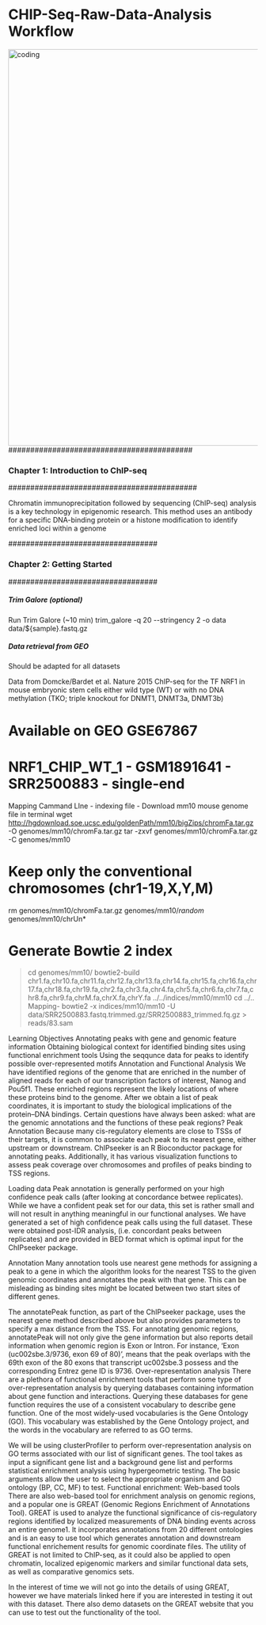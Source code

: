 # CHIP-Seq-Raw-Data-Analysis Workflow 
<img align="right" alt="coding" width ="800" src= "https://crc-pages.pitt.edu/user-manual/_assets/img/advanced-genomics-support/chipseq_02.png">
















##########################################
### Chapter 1: Introduction to ChIP-seq ###
###########################################

Chromatin immunoprecipitation followed by sequencing (ChIP-seq) analysis is a key technology in epigenomic research. This method uses an antibody for a specific DNA-binding protein or a histone modification to identify enriched loci within a genome


##################################
### Chapter 2: Getting Started ###
##################################
##### Trim Galore (optional)

 Run Trim Galore (~10 min)
trim_galore -q 20 --stringency 2 -o data data/${sample}.fastq.gz


##### Data retrieval from GEO
 Should be adapted for all datasets

Data from Domcke/Bardet et al. Nature 2015
ChIP-seq for the TF NRF1 in mouse embryonic stem cells either wild type (WT) or with no DNA methylation (TKO; triple knockout for DNMT1, DNMT3a, DNMT3b)
# Available on GEO GSE67867

# NRF1_CHIP_WT_1 - GSM1891641 - SRR2500883 - single-end
Mapping Cammand LIne -
indexing file -
Download mm10 mouse genome file in terminal 
wget http://hgdownload.soe.ucsc.edu/goldenPath/mm10/bigZips/chromFa.tar.gz -O genomes/mm10/chromFa.tar.gz
tar -zxvf genomes/mm10/chromFa.tar.gz -C genomes/mm10
# Keep only the conventional chromosomes (chr1-19,X,Y,M)
rm genomes/mm10/chromFa.tar.gz genomes/mm10/*random* genomes/mm10/chrUn*
 
# Generate Bowtie 2 index
> cd genomes/mm10/
 > bowtie2-build chr1.fa,chr10.fa,chr11.fa,chr12.fa,chr13.fa,chr14.fa,chr15.fa,chr16.fa,chr17.fa,chr18.fa,chr19.fa,chr2.fa,chr3.fa,chr4.fa,chr5.fa,chr6.fa,chr7.fa,chr8.fa,chr9.fa,chrM.fa,chrX.fa,chrY.fa ../../indices/mm10/mm10
> cd ../..
> Mapping- bowtie2 -x  indices/mm10/mm10 -U data/SRR2500883.fastq.trimmed.gz/SRR2500883_trimmed.fq.gz > reads/83.sam











Learning Objectives
Annotating peaks with gene and genomic feature information
Obtaining biological context for identified binding sites using functional enrichment tools
Using the seqqunce data for peaks to identify possible over-represented motifs
Annotation and Functional Analysis
We have identified regions of the genome that are enriched in the number of aligned reads for each of our transcription factors of interest, Nanog and Pou5f1. These enriched regions represent the likely locations of where these proteins bind to the genome. After we obtain a list of peak coordinates, it is important to study the biological implications of the protein–DNA bindings. Certain questions have always been asked: what are the genomic annotations and the functions of these peak regions?
Peak Annotation
Because many cis-regulatory elements are close to TSSs of their targets, it is common to associate each peak to its nearest gene, either upstream or downstream. ChIPseeker is an R Bioconductor package for annotating peaks. Additionally, it has various visualization functions to assess peak coverage over chromosomes and profiles of peaks binding to TSS regions.

Loading data
Peak annotation is generally performed on your high confidence peak calls (after looking at concordance betwee replicates). While we have a confident peak set for our data, this set is rather small and will not result in anything meaningful in our functional analyses. We have generated a set of high confidence peak calls using the full dataset. These were obtained post-IDR analysis, (i.e. concordant peaks between replicates) and are provided in BED format which is optimal input for the ChIPseeker package.

Annotation
Many annotation tools use nearest gene methods for assigning a peak to a gene in which the algorithm looks for the nearest TSS to the given genomic coordinates and annotates the peak with that gene. This can be misleading as binding sites might be located between two start sites of different genes.

The annotatePeak function, as part of the ChIPseeker package, uses the nearest gene method described above but also provides parameters to specify a max distance from the TSS. For annotating genomic regions, annotatePeak will not only give the gene information but also reports detail information when genomic region is Exon or Intron. For instance, ‘Exon (uc002sbe.3/9736, exon 69 of 80)’, means that the peak overlaps with the 69th exon of the 80 exons that transcript uc002sbe.3 possess and the corresponding Entrez gene ID is 9736.
Over-representation analysis
There are a plethora of functional enrichment tools that perform some type of over-representation analysis by querying databases containing information about gene function and interactions. Querying these databases for gene function requires the use of a consistent vocabulary to describe gene function. One of the most widely-used vocabularies is the Gene Ontology (GO). This vocabulary was established by the Gene Ontology project, and the words in the vocabulary are referred to as GO terms.

We will be using clusterProfiler to perform over-representation analysis on GO terms associated with our list of significant genes. The tool takes as input a significant gene list and a background gene list and performs statistical enrichment analysis using hypergeometric testing. The basic arguments allow the user to select the appropriate organism and GO ontology (BP, CC, MF) to test.
Functional enrichment: Web-based tools
There are also web-based tool for enrichment analysis on genomic regions, and a popular one is GREAT (Genomic Regions Enrichment of Annotations Tool). GREAT is used to analyze the functional significance of cis-regulatory regions identified by localized measurements of DNA binding events across an entire genome1. It incorporates annotations from 20 different ontologies and is an easy to use tool which generates annotation and downstream functional enrichement results for genomic coordinate files. The utility of GREAT is not limited to ChIP-seq, as it could also be applied to open chromatin, localized epigenomic markers and similar functional data sets, as well as comparative genomics sets.

In the interest of time we will not go into the details of using GREAT, however we have materials linked here if you are interested in testing it out with this dataset. There also demo datasets on the GREAT website that you can use to test out the functionality of the tool.

